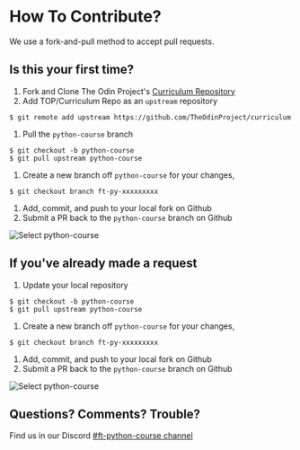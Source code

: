 # How To Contribute?

We use a fork-and-pull method to accept pull requests.

## Is this your first time?

1. Fork and Clone The Odin Project's [Curriculum Repository](https://github.com/TheOdinProject/curriculum)
1. Add TOP/Curriculum Repo as an `upstream` repository
 ```
 $ git remote add upstream https://github.com/TheOdinProject/curriculum
 ```
1. Pull the `python-course` branch
 ```
 $ git checkout -b python-course
 $ git pull upstream python-course
 ```
1. Create a new branch off `python-course` for your changes,
 ```
 $ git checkout branch ft-py-xxxxxxxxx
 ```
1. Add, commit, and push to your local fork on Github
1. Submit a PR back to the `python-course` branch on Github

![Select python-course](https://imgur.com/OgIZa4Y.png)

## If you've already made a request

1. Update your local repository
 ```
 $ git checkout -b python-course
 $ git pull upstream python-course
 ```
1. Create a new branch off `python-course` for your changes,
 ```
 $ git checkout branch ft-py-xxxxxxxxx
 ```
1. Add, commit, and push to your local fork on Github
1. Submit a PR back to the `python-course` branch on Github

![Select python-course](https://imgur.com/OgIZa4Y.png)

## Questions? Comments? Trouble?

Find us in our Discord [#ft-python-course channel](https://discordapp.com/channels/505093832157691914/640639944859320340)

